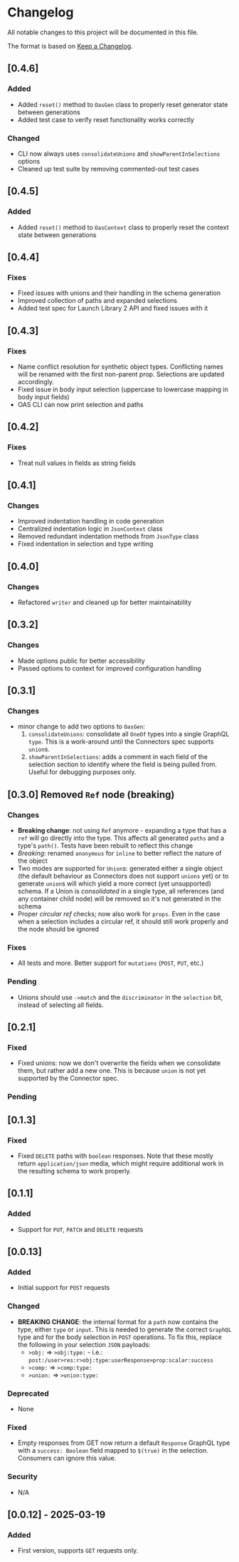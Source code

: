 # Changelog

All notable changes to this project will be documented in this file.

The format is based on [Keep a Changelog](https://keepachangelog.com/en/1.0.0/).

## [0.4.6]

### Added
- Added `reset()` method to `OasGen` class to properly reset generator state between generations
- Added test case to verify reset functionality works correctly

### Changed
- CLI now always uses `consolidateUnions` and `showParentInSelections` options
- Cleaned up test suite by removing commented-out test cases

## [0.4.5]

### Added
- Added `reset()` method to `OasContext` class to properly reset the context state between generations

## [0.4.4]

### Fixes
- Fixed issues with unions and their handling in the schema generation
- Improved collection of paths and expanded selections
- Added test spec for Launch Library 2 API and fixed issues with it

## [0.4.3]

### Fixes
- Name conflict resolution for synthetic object types. Conflicting names will be renamed with the first non-parent prop. Selections are updated accordingly.
- Fixed issue in body input selection (uppercase to lowercase mapping in body input fields)
- OAS CLI can now print selection and paths

## [0.4.2]

### Fixes
- Treat null values in fields as string fields

## [0.4.1]

### Changes
- Improved indentation handling in code generation
- Centralized indentation logic in `JsonContext` class
- Removed redundant indentation methods from `JsonType` class
- Fixed indentation in selection and type writing

## [0.4.0]

### Changes
- Refactored `writer` and cleaned up for better maintainability

## [0.3.2]

### Changes
- Made options public for better accessibility
- Passed options to context for improved configuration handling

## [0.3.1]

### Changes
- minor change to add two options to `OasGen`: 
  1. `consolidateUnions`: consolidate all `OneOf` types into a single GraphQL `type`. This is a work-around until the Connectors spec supports `union`s.
  2. `showParentInSelections`: adds a comment in each field of the selection section to identify where the field is being pulled from. Useful for debugging purposes only.


## [0.3.0] Removed `Ref` node (breaking)

### Changes
- **Breaking change**: not using `Ref` anymore - expanding a type that has a `ref` will go directly into the type. This affects all generated `paths` and a type's `path()`. Tests have been rebuilt to reflect this change
- *Breaking*: renamed `anonymous` for `inline` to better reflect the nature of the object
- Two modes are supported for `Union`s: generated either a single object (the default behaviour as Connectors does not support `unions` yet) or to generate `union`s will which yield a more correct (yet unsupported) schema. If a Union is _consolidated_ in a single type, all references (and any container child node) will be removed so it's not generated in the schema 
- Proper _circular ref_ checks; now also work for `props`. Even in the case when a selection includes a circular ref, it should still work properly and the node should be ignored

### Fixes
- All tests and more. Better support for `mutations` (`POST`, `PUT`, etc.)

### Pending
- Unions should use `->match` and the `discriminator` in the `selection` bit, instead of selecting all fields.

## [0.2.1]

### Fixed
- Fixed unions: now we don't overwrite the fields when we consolidate them, but rather add a new one. This is because `union` is not yet supported by the Connector spec. 

### Pending

## [0.1.3]

### Fixed
- Fixed `DELETE` paths with `boolean` responses. Note that these mostly return `application/json` media, which might require additional work in the resulting schema to work properly.

## [0.1.1]

### Added
- Support for `PUT`, `PATCH` and `DELETE` requests

## [0.0.13]

### Added
- Initial support for `POST` requests

### Changed
- **BREAKING CHANGE**:  the internal format for a `path` now contains the type, either `type` or `input`. This is needed to generate the correct `GraphQL` type and for the body selection in `POST` operations. To fix this, replace the following in your selection `JSON` payloads:
  - `>obj:` => `>obj:type:` - i.e.: `post:/user>res:r>obj:type:userResponse>prop:scalar:success`
  - `>comp:` => `>comp:type:`
  - `>union:` => `>union:type:` 

### Deprecated
- None

### Fixed
- Empty responses from GET now return a default `Response` GraphQL type with a `success: Boolean` field mapped to `$(true)` in the selection. Consumers can ignore this value. 

### Security
- N/A

## [0.0.12] - 2025-03-19

### Added
- First version, supports `GET` requests only.